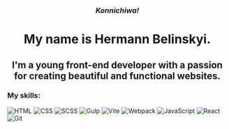 <h3 align="center""><i>Konnichiwa!</i></h1>

<h1 align="center"">My name is Hermann Belinskyi.</h1>

<h2 align="center"">I'm a young front-end developer with a passion for creating beautiful and functional websites. </h2>

### My skills:

![HTML](https://img.shields.io/badge/-HTML-090909?style=for-the-badge&logo=html5&logoColor=E34F26)
![CSS](https://img.shields.io/badge/-CSS-090909?style=for-the-badge&logo=css3&logoColor=1572B6)
![SCSS](https://img.shields.io/badge/-SCSS-090909?style=for-the-badge&logo=sass&logoColor=CC6699)
![Gulp](https://img.shields.io/badge/-Gulp-090909?style=for-the-badge&logo=gulp&logoColor=CF4647)
![Vite](https://img.shields.io/badge/-Vite-090909?style=for-the-badge&logo=vite&logoColor=646CFF)
![Webpack](https://img.shields.io/badge/-Webpack-090909?style=for-the-badge&logo=webpack&logoColor=8DD6F9)
![JavaScript](https://img.shields.io/badge/-JavaScript-090909?style=for-the-badge&logo=javascript&logoColor=F7DF1E)
![React](https://img.shields.io/badge/-React-090909?style=for-the-badge&logo=react&logoColor=61DAFB)
![Git](https://img.shields.io/badge/-Git-090909?style=for-the-badge&logo=git&logoColor=F05032)


<!--
**HermannBelinskii/HermannBelinskii** is a ✨ _special_ ✨ repository because its `README.md` (this file) appears on your GitHub profile.

Here are some ideas to get you started:

- 🔭 I’m currently working on ...
- 🌱 I’m currently learning ...
- 👯 I’m looking to collaborate on ...
- 🤔 I’m looking for help with ...
- 💬 Ask me about ...
- 📫 How to reach me: ...
- 😄 Pronouns: ...
- ⚡ Fun fact: ...
-->
